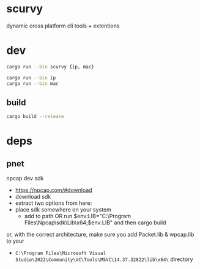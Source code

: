 # scurvy
dynamic cross platform cli tools + extentions

# dev
```bash
cargo run --bin scurvy {ip, mac}

cargo run --bin ip
cargo run --bin mac
```

## build
```bash
cargo build --release
```


# deps
## pnet
npcap dev sdk
- https://npcap.com/#download
- download sdk
- extract
two options from here:
- place sdk somewhere on your system
    - add to path OR run $env:LIB="C:\Program Files\Npcap\sdk\Lib\x64;$env:LIB" and then cargo build

or, with the correct architecture, make sure you add Packet.lib &
wpcap.lib to your
- `C:\Program Files\Microsoft Visual Studio\2022\Community\VC\Tools\MSVC\14.37.32822\lib\x64\`
directory



